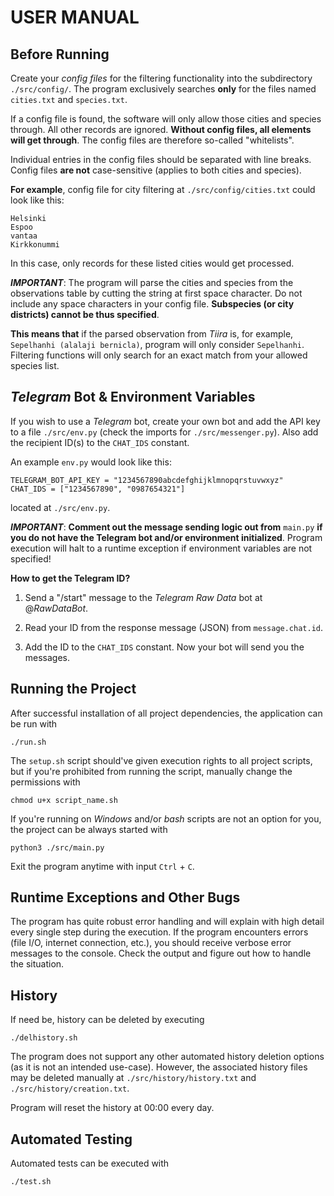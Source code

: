 # USER MANUAL

## Before Running

Create your _config files_ for the filtering functionality into the subdirectory `./src/config/`. The program exclusively searches **only** for the files named `cities.txt` and `species.txt`.

If a config file is found, the software will only allow those cities and species through. All other records are ignored. **Without config files, all elements will get through**. The config files are therefore so-called "whitelists".

Individual entries in the config files should be separated with line breaks. Config files **are not** case-sensitive (applies to both cities and species).

**For example**, config file for city filtering at `./src/config/cities.txt` could look like this:

```
Helsinki
Espoo
vantaa
Kirkkonummi
```

In this case, only records for these listed cities would get processed.

**_IMPORTANT_**: The program will parse the cities and species from the observations table by cutting the string at first space character. Do not include any space characters in your config file. **Subspecies (or city districts) cannot be thus specified**.

**This means that** if the parsed observation from _Tiira_ is, for example, `Sepelhanhi (alalaji bernicla)`, program will only consider `Sepelhanhi`. Filtering functions will only search for an exact match from your allowed species list.

## _Telegram_ Bot & Environment Variables

If you wish to use a _Telegram_ bot, create your own bot and add the API key to a file `./src/env.py` (check the imports for `./src/messenger.py`). Also add the recipient ID(s) to the `CHAT_IDS` constant.

An example `env.py` would look like this:

```
TELEGRAM_BOT_API_KEY = "1234567890abcdefghijklmnopqrstuvwxyz"
CHAT_IDS = ["1234567890", "0987654321"]
```

located at `./src/env.py`.

**_IMPORTANT_**: **Comment out the message sending logic out from** `main.py` **if you do not have the Telegram bot and/or environment initialized**. Program execution will halt to a runtime exception if environment variables are not specified!

**How to get the Telegram ID?**

1. Send a "/start" message to the _Telegram Raw Data_ bot at @_RawDataBot_.

2. Read your ID from the response message (JSON) from `message.chat.id`.

3. Add the ID to the `CHAT_IDS` constant. Now your bot will send you the messages.

## Running the Project

After successful installation of all project dependencies, the application can be run with

```
./run.sh
```

The `setup.sh` script should've given execution rights to all project scripts, but if you're prohibited from running the script, manually change the permissions with

```
chmod u+x script_name.sh
```

If you're running on _Windows_ and/or _bash_ scripts are not an option for you, the project can be always started with

```
python3 ./src/main.py
```

Exit the program anytime with input `Ctrl` + `C`.

## Runtime Exceptions and Other Bugs

The program has quite robust error handling and will explain with high detail every single step during the execution. If the program encounters errors (file I/O, internet connection, etc.), you should receive verbose error messages to the console. Check the output and figure out how to handle the situation.

## History

If need be, history can be deleted by executing

```
./delhistory.sh
```

The program does not support any other automated history deletion options (as it is not an intended use-case). However, the associated history files may be deleted manually at `./src/history/history.txt` and `./src/history/creation.txt`.

Program will reset the history at 00:00 every day.

## Automated Testing

Automated tests can be executed with

```
./test.sh
```
